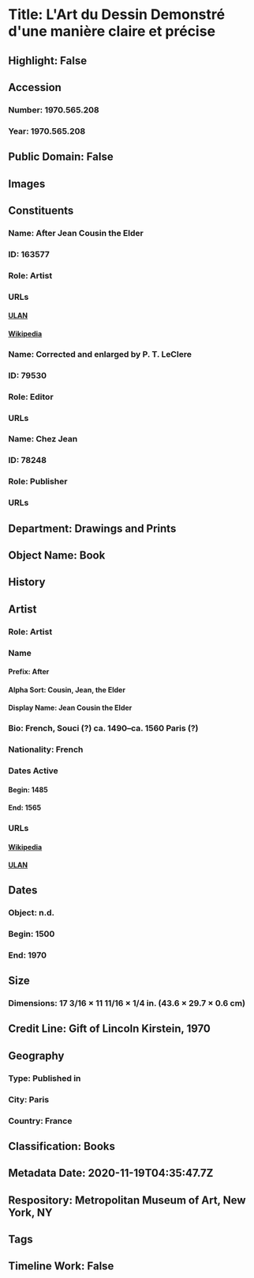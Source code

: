 # Title: L'Art du Dessin Demonstré d'une manière claire et précise
## Highlight: False
## Accession
### Number: 1970.565.208
### Year: 1970.565.208
## Public Domain: False
## Images
## Constituents
### Name: After Jean Cousin the Elder
### ID: 163577
### Role: Artist
### URLs
#### [ULAN](http://vocab.getty.edu/page/ulan/500115218)
#### [Wikipedia](https://www.wikidata.org/wiki/Q2610648)
### Name: Corrected and enlarged by P. T. LeClere
### ID: 79530
### Role: Editor
### URLs
### Name: Chez Jean
### ID: 78248
### Role: Publisher
### URLs
## Department: Drawings and Prints
## Object Name: Book
## History
## Artist
### Role: Artist
### Name
#### Prefix: After
#### Alpha Sort: Cousin, Jean, the Elder
#### Display Name: Jean Cousin the Elder
### Bio: French, Souci (?) ca. 1490–ca. 1560 Paris (?)
### Nationality: French
### Dates Active
#### Begin: 1485
#### End: 1565
### URLs
#### [Wikipedia](https://www.wikidata.org/wiki/Q2610648)
#### [ULAN](http://vocab.getty.edu/page/ulan/500115218)
## Dates
### Object: n.d.
### Begin: 1500
### End: 1970
## Size
### Dimensions: 17 3/16 × 11 11/16 × 1/4 in. (43.6 × 29.7 × 0.6 cm)
## Credit Line: Gift of Lincoln Kirstein, 1970
## Geography
### Type: Published in
### City: Paris
### Country: France
## Classification: Books
## Metadata Date: 2020-11-19T04:35:47.7Z
## Respository: Metropolitan Museum of Art, New York, NY
## Tags
## Timeline Work: False